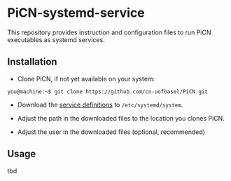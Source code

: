 # PiCN-systemd-service

This repository provides instruction and configuration files to run PiCN executables as systemd services.

## Installation

* Clone PiCN, if not yet available on your system:
```console
you@machine:~$ git clone https://github.com/cn-uofbasel/PiCN.git
```

* Download the [service definitions](services) to `/etc/systemd/system`.

* Adjust the path in the downloaded files to the location you clones PiCN.

* Adjust the user in the downloaded files (optional, recommended) 

## Usage

tbd
